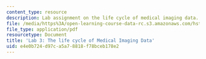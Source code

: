 ```yaml
---
content_type: resource
description: Lab assignment on the life cycle of medical imaging data.
file: /media/https%3A/open-learning-course-data-rc.s3.amazonaws.com/hst-583-functional-magnetic-resonance-imaging-data-acquisition-and-analysis-fall-2008/e4e0b724d97ca5a78818f78bceb178e2_lab3_slides.pdf
file_type: application/pdf
resourcetype: Document
title: 'Lab 3: The life cycle of Medical Imaging Data'
uid: e4e0b724-d97c-a5a7-8818-f78bceb178e2
---
```

